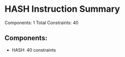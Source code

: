 # HASH Instruction Summary

Components: 1
Total Constraints: 40

## Components:
- HASH: 40 constraints
